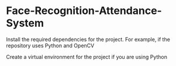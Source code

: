# Face-Recognition-Attendance-System
Install the required dependencies for the project. For example, if the repository uses Python and OpenCV

Create a virtual environment for the project if you are using Python
